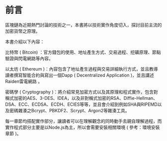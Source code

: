 # 前言

區塊鏈為近期熱門討論的技術之一，本書將以技術實作角度切入，探討目前主流的加密貨幣之原理。

本書介紹以下內容：

比特幣 \( Bitcoin\) ：官方錢包的使用、地址產生方式、交易過程、挖礦原理、節點驗證與閃電網路等內容。

以太坊 \( Ethereum \)：內容包含了地址產生過程與交易詳細執行方式，並且教導讀者撰寫智能合約與寫出一個Dapp \( Decentralized Application \)，並且講述Raiden雷電網路 。

密碼學 \( Cryptography \)：將介紹常見加密方式以及其原理和程式實作，包含對稱式加密的AES、3-DES、IDEA，以及非對稱式加密的RSA、Diffie-Hellman、DSA、ECC、ECDSA、ECDH、ECIES等等，並且會介紹到例如SHA與RIPEMD以及密碼雜湊之Bcrypt、PBKDF2、Scrypt、Argon2等雜湊工具。

每一章節均搭配實作部分，讓讀者可以在理解觀念的同時動手去親自理解過程，而實作程式部分主要是以Node.js為主，所以會需要安裝相關環境 \( 參考：環境安裝章節 \)。

